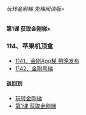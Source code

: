 ###### 玩转金刚梯 免梯阅读版>
#### 第1课 获取金刚梯>

### 114、苹果机顶盒

- [1141、金刚App梯 稍晚发布](https://github.com/a2zitpro/web/blob/master/LadderFree/LadderGet/Apple/TVBox/LadderApp.md)
- [1142、金刚号梯  ](https://github.com/a2zitpro/web/blob/master/LadderFree/LadderGet/Apple/TVBox/LadderKKID.md)



#### 返回到
- [玩转金刚梯](https://github.com/a2zitpro/web/blob/master/LadderFree/main.md)
- [第1课 获取金刚梯](https://github.com/a2zitpro/web/blob/master/LadderFree/LadderGet/LadderGet.md)







